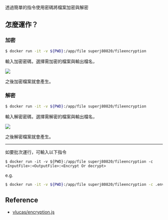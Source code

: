 透過簡單的指令使用密碼將檔案加密與解密

## 怎麼運作？

### 加密

```bash
$ docker run -it -v ${PWD}:/app/file superj80820/fileencryption
```

輸入加密密碼，選擇需加密的檔案與輸出檔名，

![](https://i.imgur.com/LCWtGVk.png)

之後加密檔案就會產生。

### 解密

```bash
$ docker run -it -v ${PWD}:/app/file superj80820/fileencryption
```

輸入解密密碼，選擇需解密的檔案與輸出檔名，

![](https://i.imgur.com/1RtugKO.png)

之後解密檔案就會產生。

---

如要批次運行，可輸入以下指令

```
$ docker run -it -v ${PWD}:/app/file superj80820/fileencryption -c <InputFile>:<OutputFile>:<Encrypt Or decrypt>
```

e.g.

```bash
$ docker run -it -v ${PWD}:/app/file superj80820/fileencryption -c .env:.env.local:Encrypt -c .env:.env.test:Decrypt
```

## Reference

- [vlucas/encryption.js](https://gist.github.com/vlucas/2bd40f62d20c1d49237a109d491974eb)
